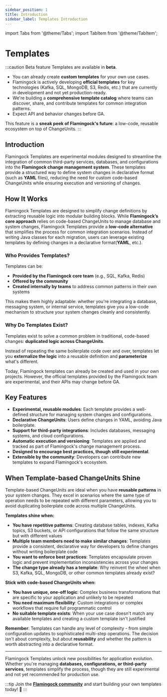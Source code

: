 ```yaml
---
sidebar_position: 1
title: Introduction
sidebar_label: Templates Introduction
---
```


import Tabs from '@theme/Tabs';
import TabItem from '@theme/TabItem';

# Templates

:::caution Beta feature
Templates are available in **beta**.  
- You can already create **custom templates** for your own use cases.  
- Flamingock is actively developing **official templates** for key technologies (Kafka, SQL, MongoDB, S3, Redis, etc.) that are currently in development and not yet production-ready.  
- We're building a **comprehensive template catalog** where teams can discover, share, and contribute templates for common integration patterns.
- Expect API and behavior changes before GA.  

This feature is a **sneak peek of Flamingock's future**: a low-code, reusable ecosystem on top of ChangeUnits.
:::

## Introduction

Flamingock Templates are experimental modules designed to streamline the integration of common third-party services, databases, and configurations into the **Flamingock change management system**. These templates provide a structured way to define system changes in declarative format (such as **YAML** files), reducing the need for custom code-based ChangeUnits while ensuring execution and versioning of changes.

## How It Works

Flamingock Templates are designed to simplify change definitions by extracting reusable logic into modular building blocks. While **Flamingock’s core approach** relies on code-based ChangeUnits to manage database and system changes, Flamingock Templates provide a **low-code alternative** that simplifies the process for common integration scenarios. Instead of writing Java classes for each migration, users can leverage existing templates by defining changes in a declarative format(**YAML**, etc.).

### Who Provides Templates?

Templates can be:
- **Provided by the Flamingock core team** (e.g., SQL, Kafka, Redis)
- **Offered by the community**
- **Created internally by teams** to address common patterns in their own systems

This makes them highly adaptable: whether you're integrating a database, messaging system, or internal service, templates give you a low-code mechanism to structure your system changes cleanly and consistently.

### Why Do Templates Exist?

Templates exist to solve a common problem in traditional, code-based changes: **duplicated logic across ChangeUnits**.

Instead of repeating the same boilerplate code over and over, templates let you **externalize the logic** into a reusable definition and **parameterize** what's different.

Today, Flamingock templates can already be created and used in your own projects. However, the official templates provided by the Flamingock team are experimental, and their APIs may change before GA.

## Key Features

- **Experimental, reusable modules**: Each template provides a well-defined structure for managing system changes and configurations.
- **Declarative ChangeUnits**: Users define changes in YAML, avoiding Java boilerplate.
- **Support for third-party integrations**: Includes databases, messaging systems, and cloud configurations.
- **Automatic execution and versioning**: Templates are applied and tracked as part of Flamingock's change management process.
- **Designed to encourage best practices, though still experimental**.
- **Extensible by the community**: Developers can contribute new templates to expand Flamingock's ecosystem.

## When Template-based ChangeUnits Shine

Template-based ChangeUnits are ideal when you have **reusable patterns** in your system changes. They excel in scenarios where the same type of operation needs to be repeated with different parameters, allowing you to avoid duplicating boilerplate code across multiple ChangeUnits.

**Templates shine when:**

- **You have repetitive patterns**: Creating database tables, indexes, Kafka topics, S3 buckets, or API configurations that follow the same structure but with different values
- **Multiple team members need to make similar changes**: Templates provide a consistent, declarative way for developers to define changes without writing boilerplate code
- **You want to enforce best practices**: Templates encapsulate proven logic and prevent implementation inconsistencies across your changes
- **The change type already has a template**: Why reinvent the wheel when S3, Kafka, SQL, MongoDB, or other common templates already exist?

**Stick with code-based ChangeUnits when:**

- **You have unique, one-off logic**: Complex business transformations that are specific to your application and unlikely to be repeated
- **You need maximum flexibility**: Custom integrations or complex workflows that require full programmatic control
- **No suitable template exists**: When your use case doesn't match any available templates and creating a custom template isn't justified

**Remember**: Templates can handle any level of complexity - from simple configuration updates to sophisticated multi-step operations. The decision isn't about complexity, but about **reusability** and whether the pattern is worth abstracting into a declarative format.

---

Flamingock Templates unlock new possibilities for application evolution. Whether you're managing **databases, configurations, or third-party services**, templates simplify the process, though they are still experimental and not yet recommended for production use. 

:::tip 
Join the [**Flamingock community**](https://github.com/flamingock/flamingock-project/discussions) and start building your own templates today! 🚀
:::
